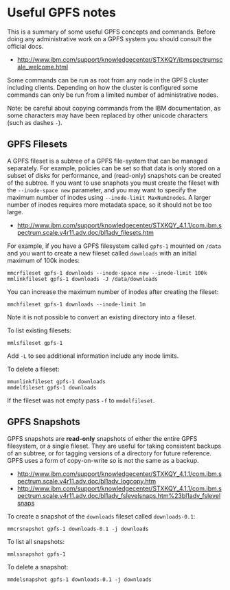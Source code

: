 Useful GPFS notes
=================

This is a summary of some useful GPFS concepts and commands.
Before doing any administrative work on a GPFS system you should consult the official docs.
- http://www.ibm.com/support/knowledgecenter/STXKQY/ibmspectrumscale_welcome.html

Some commands can be run as root from any node in the GPFS cluster including clients.
Depending on how the cluster is configured some commands can only be run from a limited number of administrative nodes.

Note: be careful about copying commands from the IBM documentation, as some characters may have been replaced by other unicode characters (such as dashes `-`).


GPFS Filesets
-------------

A GPFS fileset is a subtree of a GPFS file-system that can be managed separately.
For example, policies can be set so that data is only stored on a subset of disks for performance, and (read-only) snapshots can be created of the subtree.
If you want to use snaphots you must create the fileset with the `--inode-space new` parameter, and you may want to specify the maximum number of inodes using `‐‐inode‐limit MaxNumInodes`.
A larger number of inodes requires more metadata space, so it should not be too large.
- http://www.ibm.com/support/knowledgecenter/STXKQY_4.1.1/com.ibm.spectrum.scale.v4r11.adv.doc/bl1adv_filesets.htm

For example, if you have a GPFS filesystem called `gpfs-1` mounted on `/data` and you want to create a new fileset called `downloads` with an initial maximum of 100k inodes:

    mmcrfileset gpfs-1 downloads --inode-space new --inode-limit 100k
    mmlinkfileset gpfs-1 downloads -J /data/downloads

You can increase the maximum number of inodes after creating the fileset:

    mmchfileset gpfs-1 downloads ‐‐inode‐limit 1m

Note it is not possible to convert an existing directory into a fileset.

To list existing filesets:

    mmlsfileset gpfs-1

Add `-L` to see additional information include any inode limits.

To delete a fileset:

    mmunlinkfileset gpfs-1 downloads
    mmdelfileset gpfs-1 downloads

If the fileset was not empty pass `-f` to `mmdelfileset`.


GPFS Snapshots
--------------

GPFS snapshots are **read-only** snapshots of either the entire GPFS filesystem, or a single fileset.
They are useful for taking consistent backups of an subtree, or for tagging versions of a directory for future reference.
GPFS uses a form of copy-on-write so is not the same as a backup.
- http://www.ibm.com/support/knowledgecenter/STXKQY_4.1.1/com.ibm.spectrum.scale.v4r11.adv.doc/bl1adv_logcopy.htm
- http://www.ibm.com/support/knowledgecenter/STXKQY_4.1.1/com.ibm.spectrum.scale.v4r11.adv.doc/bl1adv_fslevelsnaps.htm%23bl1adv_fslevelsnaps

To create a snapshot of the `downloads` fileset called `downloads-0.1`:

    mmcrsnapshot gpfs-1 downloads-0.1 -j downloads

To list all snapshots:

    mmlssnapshot gpfs-1

To delete a snapshot:

    mmdelsnapshot gpfs-1 downloads-0.1 -j downloads
